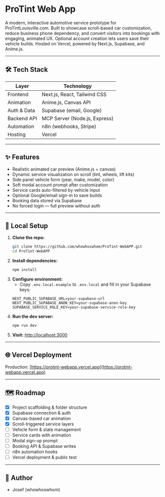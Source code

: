 # ProTint Web App

A modern, interactive automotive service prototype for ProTintLouisville.com. Built to showcase scroll-based car customization, reduce business phone dependency, and convert visitors into bookings with engaging, animated UX. Optional account creation lets users save their vehicle builds. Hosted on Vercel, powered by Next.js, Supabase, and Anime.js.

---

## 🛠️ Tech Stack

| Layer        | Technology                |
|--------------|---------------------------|
| Frontend     | Next.js, React, Tailwind CSS |
| Animation    | Anime.js, Canvas API      |
| Auth & Data  | Supabase (email, Google)  |
| Backend API  | MCP Server (Node.js, Express) |
| Automation   | n8n (webhooks, Stripe)    |
| Hosting      | Vercel                    |

---

## ✨ Features
- Realistic animated car preview (Anime.js + canvas)
- Dynamic service visualization on scroll (tint, wheels, lift kits)
- Side panel vehicle form (year, make, model, color)
- Soft modal account prompt after customization
- Service cards auto-filtered by vehicle input
- Optional Google/email sign-in to save builds
- Booking data stored via Supabase
- No forced login — full preview without auth

---

## 🚀 Local Setup

1. **Clone the repo:**
   ```bash
   git clone https://github.com/whowhoswhom/ProTint-WebAPP.git
   cd ProTint-WebAPP
   ```
2. **Install dependencies:**
   ```bash
   npm install
   ```
3. **Configure environment:**
   - Copy `.env.local.example` to `.env.local` and fill in your Supabase keys:
   ```env
   NEXT_PUBLIC_SUPABASE_URL=your-supabase-url
   NEXT_PUBLIC_SUPABASE_ANON_KEY=your-supabase-anon-key
   SUPABASE_SERVICE_ROLE_KEY=your-supabase-service-role-key
   ```
4. **Run the dev server:**
   ```bash
   npm run dev
   ```
5. **Visit:** [http://localhost:3000](http://localhost:3000)

---

## 🌐 Vercel Deployment

Production: [https://protint-webapp.vercel.app](https://protint-webapp.vercel.app)

---

## 🗺️ Roadmap
- [x] Project scaffolding & folder structure
- [x] Supabase connection & auth
- [x] Canvas-based car animation
- [x] Scroll-triggered service layers
- [ ] Vehicle form & state management
- [ ] Service cards with animation
- [ ] Modal sign-up prompt
- [ ] Booking API & Supabase writes
- [ ] n8n automation hooks
- [ ] Vercel deployment & public test

---

## 👤 Author
- Josef (whowhoswhom)